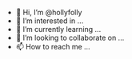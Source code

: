 - 👋 Hi, I’m @hollyfolly
- 👀 I’m interested in ...
- 🌱 I’m currently learning ...
- 💞️ I’m looking to collaborate on ...
- 📫 How to reach me ...

<!---
hollyfolly/hollyfolly is a ✨ special ✨ repository because its `README.md` (this file) appears on your GitHub profile.
You can click the Preview link to take a look at your changes.
--->
